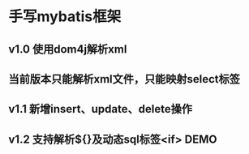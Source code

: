 # 手写mybatis框架
## v1.0 使用dom4j解析xml
## 当前版本只能解析xml文件，只能映射select标签

## v1.1 新增insert、update、delete操作

## v1.2 支持解析${}及动态sql标签\<if> DEMO
